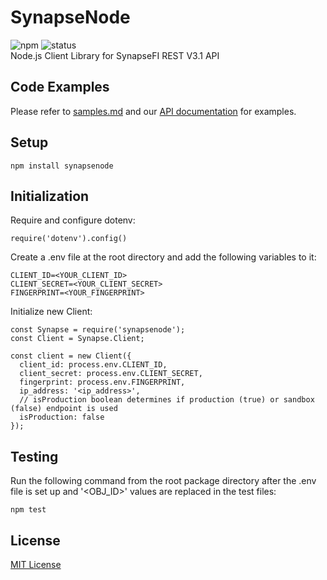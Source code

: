 # SynapseNode
![npm](https://img.shields.io/npm/v/synapsenode.svg)
![status](https://img.shields.io/badge/status-beta-yellow.svg)  
Node.js Client Library for SynapseFI REST V3.1 API

## Code Examples
Please refer to [samples.md](samples.md) and our [API documentation](https://docs.synapsefi.com) for examples.

## Setup
```
npm install synapsenode
```

## Initialization
Require and configure dotenv:
```
require('dotenv').config()
```
Create a .env file at the root directory and add the following variables to it:
```
CLIENT_ID=<YOUR_CLIENT_ID>
CLIENT_SECRET=<YOUR_CLIENT_SECRET>
FINGERPRINT=<YOUR_FINGERPRINT>
```
Initialize new Client:
```
const Synapse = require('synapsenode');
const Client = Synapse.Client;

const client = new Client({
  client_id: process.env.CLIENT_ID,
  client_secret: process.env.CLIENT_SECRET,
  fingerprint: process.env.FINGERPRINT,
  ip_address: '<ip_address>',
  // isProduction boolean determines if production (true) or sandbox (false) endpoint is used
  isProduction: false
});
```

## Testing
Run the following command from the root package directory after the .env file is set up and '<OBJ_ID>' values are replaced in the test files:
```
npm test
```

## License
[MIT License](LICENSE)
